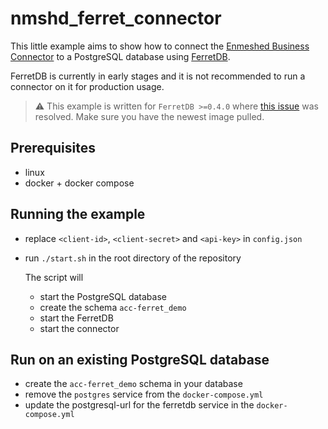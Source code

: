 # nmshd_ferret_connector

This little example aims to show how to connect the [Enmeshed Business Connector](https://github.com/nmshd/cns-connector) to a PostgreSQL database using [FerretDB](https://www.ferretdb.io/).

FerretDB is currently in early stages and it is not recommended to run a connector on it for production usage.

> :warning: This example is written for `FerretDB >=0.4.0` where [this issue](https://github.com/FerretDB/FerretDB/issues/651) was resolved. Make sure you have the newest image pulled.

## Prerequisites

- linux
- docker + docker compose

## Running the example

- replace `<client-id>`, `<client-secret>` and `<api-key>` in `config.json`

- run `./start.sh` in the root directory of the repository

  The script will

  - start the PostgreSQL database
  - create the schema `acc-ferret_demo`
  - start the FerretDB
  - start the connector

## Run on an existing PostgreSQL database

- create the `acc-ferret_demo` schema in your database
- remove the `postgres` service from the `docker-compose.yml`
- update the postgresql-url for the ferretdb service in the `docker-compose.yml`
